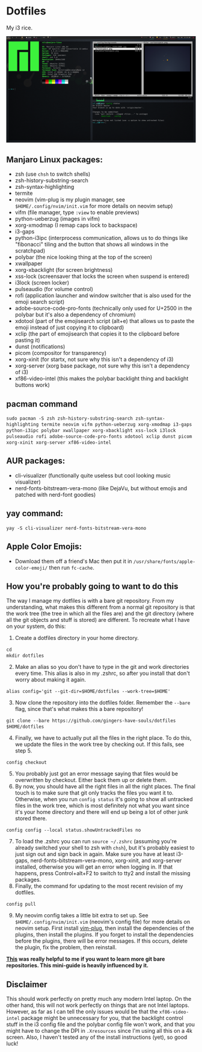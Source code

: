 # Dotfiles
My i3 rice.

![Screenshot](/screenshot.png)

## Manjaro Linux packages:
 - zsh (use `chsh` to switch shells)
 - zsh-history-substring-search
 - zsh-syntax-highlighting
 - termite
 - neovim (vim-plug is my plugin manager, see `$HOME/.config/nvim/init.vim` for more details on neovim setup)
 - vifm (file manager, type `:view` to enable previews)
 - python-ueberzug (images in vifm)
 - xorg-xmodmap (I remap caps lock to backspace)
 - i3-gaps
 - python-i3ipc (interprocess communication, allows us to do things like "fibonacci" tiling and the button that shows all windows in the scratchpad)
 - polybar (the nice looking thing at the top of the screen)
 - xwallpaper
 - xorg-xbacklight (for screen brightness)
 - xss-lock (screensaver that locks the screen when suspend is entered)
 - i3lock (screen locker)
 - pulseaudio (for volume control)
 - rofi (application launcher and window switcher that is also used for the emoji search script)
 - adobe-source-code-pro-fonts (technically only used for U+2500 in the polybar but it's also a dependency of chromium)
 - xdotool (part of the emojisearch script (alt+e) that allows us to paste the emoji instead of just copying it to clipboard)
 - xclip (the part of emojisearch that copies it to the clipboard before pasting it)
 - dunst (notifications)
 - picom (compositor for transparency)
 - xorg-xinit (for startx, not sure why this isn't a dependency of i3)
 - xorg-server (xorg base package, not sure why this isn't a dependency of i3)
 - xf86-video-intel (this makes the polybar backlight thing and backlight buttons work)

## pacman command
```
sudo pacman -S zsh zsh-history-substring-search zsh-syntax-highlighting termite neovim vifm python-ueberzug xorg-xmodmap i3-gaps python-i3ipc polybar xwallpaper xorg-xbacklight xss-lock i3lock pulseaudio rofi adobe-source-code-pro-fonts xdotool xclip dunst picom xorg-xinit xorg-server xf86-video-intel
```

## AUR packages:
 - cli-visualizer (functionally quite useless but cool looking music visualizer)
 - nerd-fonts-bitstream-vera-mono (like DejaVu, but without emojis and patched with nerd-font goodies)

## yay command:
```
yay -S cli-visualizer nerd-fonts-bitstream-vera-mono
```

## Apple Color Emojis:
 - Download them off a friend's Mac then put it in `/usr/share/fonts/apple-color-emoji/` then run `fc-cache`.

## How you're probably going to want to do this
The way I manage my dotfiles is with a bare git repository. From my understanding, what makes this different from a normal git repository is that the work tree (the tree in which all the files are) and the git directory (where all the git objects and stuff is stored) are different. To recreate what I have on your system, do this:
1. Create a dotfiles directory in your home directory. 
```
cd
mkdir dotfiles
```
2. Make an alias so you don't have to type in the git and work directories every time. This alias is also in my .zshrc, so after you install that don't worry about making it again.
```
alias config='git --git-dir=$HOME/dotfiles --work-tree=$HOME'
```
3. Now clone the repository into the dotfiles folder. Remember the `--bare` flag, since that's what makes this a bare repository!
```
git clone --bare https://github.com/gingers-have-souls/dotfiles $HOME/dotfiles
```
4. Finally, we have to actually put all the files in the right place. To do this, we update the files in the work tree by checking out. If this fails, see step 5.
```
config checkout
```
5. You probably just got an error message saying that files would be overwritten by checkout. Either back them up or delete them.
6. By now, you should have all the right files in all the right places. The final touch is to make sure that git only tracks the files you want it to. Otherwise, when you run `config status` it's going to show all untracked files in the work tree, which is most definitely not what you want since it's your home directory and there will end up being a lot of other junk stored there.
```
config config --local status.showUntrackedFiles no
```
7. To load the .zshrc you can run `source ~/.zshrc` (assuming you're already switched your shell to zsh with `chsh`), but it's probably easiest to just sign out and sign back in again. Make sure you have at least i3-gaps, nerd-fonts-bitstream-vera-mono, xorg-xinit, and xorg-server installed, otherwise you will get an error when logging in. If that happens, press Control+alt+F2 to switch to tty2 and install the missing packages.
8. Finally, the command for updating to the most recent revision of my dotfiles.
```
config pull
```
9. My neovim config takes a little bit extra to set up. See `$HOME/.config/nvim/init.vim` (neovim's config file) for more details on neovim setup. First install [vim-plug](https://github.com/junegunn/vim-plug), then install the dependencies of the plugins, then install the plugins. If you forget to install the dependencies before the plugins, there will be error messages. If this occurs, delete the plugin, fix the problem, then reinstall.

**[This](https://www.atlassian.com/git/tutorials/dotfiles) was really helpful to me if you want to learn more git bare repositories. This mini-guide is heavily influenced by it.**

## Disclaimer
This should work perfectly on pretty much any modern Intel laptop. On the other hand, this will not work perfectly on things that are not Intel laptops. However, as far as I can tell the only issues would be that the `xf86-video-intel` package might be unnecessary for you, that the backlight control stuff in the i3 config file and the polybar config file won't work, and that you might have to change the DPI in `.Xresources` since I'm using all this on a 4k screen. 
Also, I haven't tested any of the install instructions (yet), so good luck!
